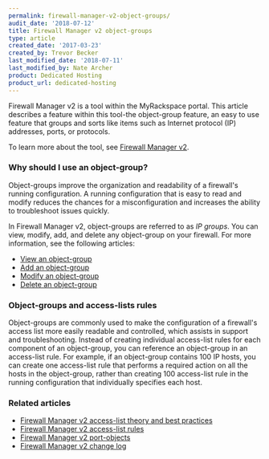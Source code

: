 ```yaml
---
permalink: firewall-manager-v2-object-groups/
audit_date: '2018-07-12'
title: Firewall Manager v2 object-groups
type: article
created_date: '2017-03-23'
created_by: Trevor Becker
last_modified_date: '2018-07-11'
last_modified_by: Nate Archer
product: Dedicated Hosting
product_url: dedicated-hosting
---
```


Firewall Manager v2 is a tool within the MyRackspace portal. This article describes a feature within this tool-the object-group feature, an easy to use feature that groups and sorts like items such as Internet protocol (IP) addresses, ports, or protocols.

To learn more about the tool, see [Firewall Manager v2](/how-to/firewall-manager-v2).

### Why should I use an object-group?

Object-groups improve the organization and readability of a firewall's running configuration. A running configuration that is easy to read and modify reduces the chances for a misconfiguration and increases the ability to troubleshoot issues quickly.

In Firewall Manager v2, object-groups are referred to as *IP groups*. You can view, modify, add, and delete any object-group on your firewall. For more information, see the following articles:

- [View an object-group](/how-to/view-an-object-group-with-firewall-manager-v2)
- [Add an object-group](/how-to/add-an-object-group-with-firewall-manager-v2)
- [Modify an object-group](/how-to/modify-an-object-group-with-firewall-manager-v2)
- [Delete an object-group](/how-to/delete-an-object-group-with-firewall-manager-v2)

### Object-groups and access-lists rules

Object-groups are commonly used to make the configuration of a firewall's access list more easily readable and controlled, which assists in support and troubleshooting. Instead of creating individual access-list rules for each component of an object-group, you can reference an object-group in an access-list rule. For example, if an object-group contains 100 IP hosts, you can create one access-list rule that performs a required action on all the hosts in the object-group, rather than creating 100 access-list rule in the running configuration that individually specifies each host.

### Related articles

- [Firewall Manager v2 access-list theory and best practices](/how-to/firewall-manager-v2-access-list-theory-and-best-practices)
- [Firewall Manager v2 access-list rules](/how-to/firewall-manager-v2-access-list-rules)
- [Firewall Manager v2 port-objects](/how-to/firewall-manager-v2-port-groups)
- [Firewall Manager v2 change log](/how-to/firewall-manager-v2-change-log)

